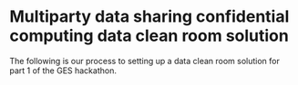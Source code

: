 # Multiparty data sharing confidential computing data clean room solution
The following is our process to setting up a data clean room solution for part 1 of the GES hackathon.